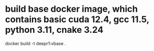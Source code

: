 # build base docker image, which contains basic cuda 12.4, gcc 11.5, python 3.11, cnake 3.24
docker build -t deepr1:vbase .
